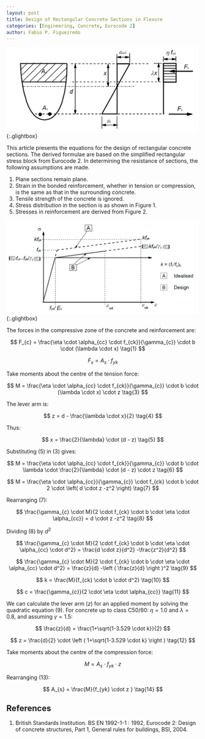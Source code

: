 ```yaml
---
layout: post
title: Design of Rectangular Concrete Sections in Flexure
categories: [Engineering, Concrete, Eurocode 2]
author: Fabio P. Figueiredo
---
```


[![section](\assets\2022-06-02-ec2-flexure\section.png)](\assets\2022-06-02-ec2-flexure\section.png){:.glightbox}

This article presents the equations for the design of rectangular concrete sections. The derived formulae are based on the simplified rectangular stress block from Eurocode 2. In determining the resistance of sections, the following assumptions are made.

1. Plane sections remain plane.
1. Strain in the bonded reinforcement, whether in tension or compression, is the same as that in the surrounding concrete.
1. Tensile strength of the concrete is ignored.
1. Stress distribution in the section is as shown in Figure 1.
1. Stresses in reinforcement are derived from Figure 2.

[![steel](\assets\2022-06-02-ec2-flexure\steel.png)](\assets\2022-06-02-ec2-flexure\steel.png){:.glightbox}

The forces in the compressive zone of the concrete and reinforcement are:

$$
F_{c} = \frac{\eta \cdot \alpha_{cc} \cdot f_{ck}}{\gamma_{c}} \cdot b \cdot (\lambda \cdot x) \tag{1}
$$

$$
F_{s} = A_{s} \cdot f_{yk} \tag{2}
$$

Take moments about the centre of the tension force:

$$
M = \frac{\eta \cdot \alpha_{cc} \cdot f_{ck}}{\gamma_{c}} \cdot b \cdot (\lambda \cdot x) \cdot z \tag{3}
$$

The lever arm is:

$$
 z = d - \frac{\lambda \cdot x}{2} \tag{4}
$$

Thus:

$$
 x = \frac{2}{\lambda} \cdot (d - z) \tag{5}
$$

Substituting (5) in (3) gives:

$$
M = \frac{\eta \cdot \alpha_{cc} \cdot f_{ck}}{\gamma_{c}} \cdot b \cdot \lambda \cdot \frac{2}{\lambda} \cdot (d - z) \cdot z \tag{6}
$$

$$
M = \frac{\eta \cdot \alpha_{cc}}{\gamma_{c}} \cdot f_{ck} \cdot b \cdot 2 \cdot \left( d \cdot z -z^2 \right)
\tag{7}
$$

Rearranging (7):

$$
\frac{\gamma_{c} \cdot M}{2 \cdot f_{ck} \cdot b \cdot \eta \cdot \alpha_{cc}} = d \cdot z -z^2  \tag{8}
$$

Dividing (8) by $d^2$

$$
\frac{\gamma_{c} \cdot M}{2 \cdot f_{ck} \cdot b \cdot \eta \cdot \alpha_{cc} \cdot d^2} = \frac{d \cdot z}{d^2} -\frac{z^2}{d^2}
$$

$$
\frac{\gamma_{c} \cdot M}{2 \cdot f_{ck} \cdot b \cdot \eta \cdot \alpha_{cc} \cdot d^2} = \frac{z}{d} -\left ( \frac{z}{d} \right )^2 \tag{9}
$$

$$
    k = \frac{M}{f_{ck} \cdot b \cdot d^2} \tag{10}
$$

$$
    c = \frac{\gamma_{c}}{2 \cdot \eta \cdot \alpha_{cc}} \tag{11}
$$

We can calculate the lever arm $(z)$ for an applied moment by solving the quadratic equation (9). For concrete up to class C50/60: $\eta = 1.0$ and $\lambda = 0.8$, and assuming $\gamma = 1.5$:

$$
\frac{z}{d} = \frac{1+\sqrt{1-3.529 \cdot k}}{2}
$$

$$
z = \frac{d}{2} \cdot \left ( 1+\sqrt{1-3.529 \cdot k} \right ) \tag{12}
$$

Take moments about the centre of the compression force:

$$
M = A_{s} \cdot f_{yk} \cdot z \tag{13}
$$

Rearranging (13):

$$
A_{s} = \frac{M}{f_{yk} \cdot z } \tag{14}
$$

## References

1. British Standards Institution. BS EN 1992-1-1 : 1992, Eurocode 2: Design of concrete structures, Part 1, General rules for buildings, BSI, 2004.
